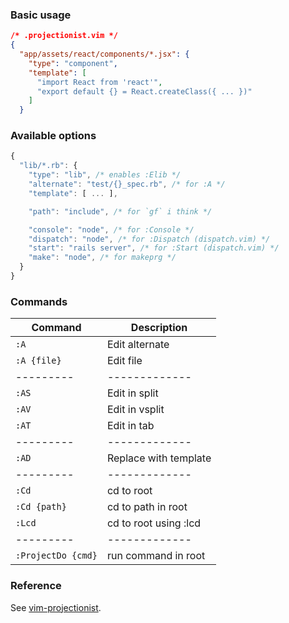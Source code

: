 ### Basic usage

```json
/* .projectionist.vim */
{
  "app/assets/react/components/*.jsx": {
    "type": "component",
    "template": [
      "import React from 'react'",
      "export default {} = React.createClass({ ... })"
    ]
  }
```

### Available options

```js
{
  "lib/*.rb": {
    "type": "lib", /* enables :Elib */
    "alternate": "test/{}_spec.rb", /* for :A */
    "template": [ ... ],

    "path": "include", /* for `gf` i think */

    "console": "node", /* for :Console */
    "dispatch": "node", /* for :Dispatch (dispatch.vim) */
    "start": "rails server", /* for :Start (dispatch.vim) */
    "make": "node", /* for makeprg */
  }
}
```

### Commands

| Command            | Description           |
| ------------------ | --------------------- |
| `:A`               | Edit alternate        |
| `:A {file}`        | Edit file             |
| ---------          | -------------         |
| `:AS`              | Edit in split         |
| `:AV`              | Edit in vsplit        |
| `:AT`              | Edit in tab           |
| ---------          | -------------         |
| `:AD`              | Replace with template |
| ---------          | -------------         |
| `:Cd`              | cd to root            |
| `:Cd {path}`       | cd to path in root    |
| `:Lcd`             | cd to root using :lcd |
| ---------          | -------------         |
| `:ProjectDo {cmd}` | run command in root   |

### Reference

See [vim-projectionist](https://github.com/tpope/vim-projectionist).
